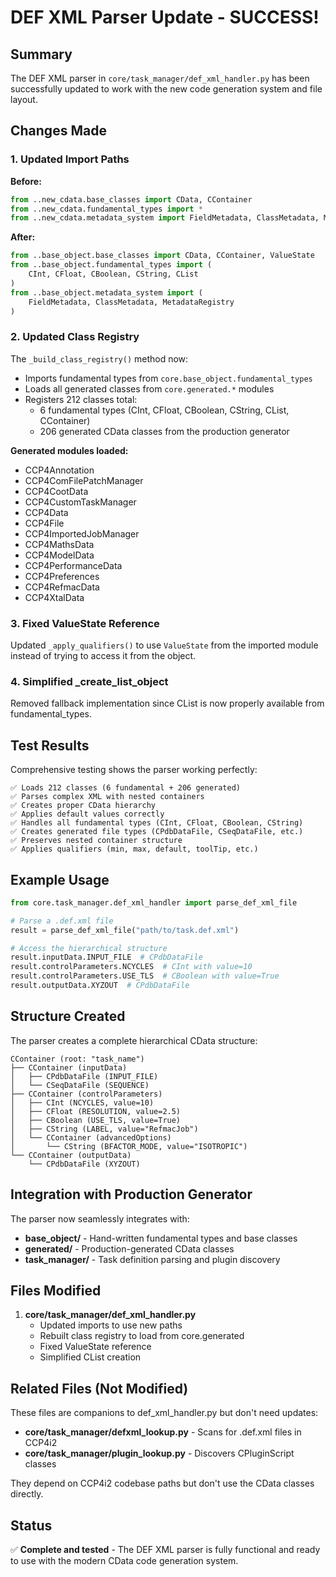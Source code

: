 # DEF XML Parser Update - SUCCESS!

## Summary

The DEF XML parser in `core/task_manager/def_xml_handler.py` has been successfully updated to work with the new code generation system and file layout.

## Changes Made

### 1. Updated Import Paths

**Before:**

```python
from ..new_cdata.base_classes import CData, CContainer
from ..new_cdata.fundamental_types import *
from ..new_cdata.metadata_system import FieldMetadata, ClassMetadata, MetadataRegistry
```

**After:**

```python
from ..base_object.base_classes import CData, CContainer, ValueState
from ..base_object.fundamental_types import (
    CInt, CFloat, CBoolean, CString, CList
)
from ..base_object.metadata_system import (
    FieldMetadata, ClassMetadata, MetadataRegistry
)
```

### 2. Updated Class Registry

The `_build_class_registry()` method now:

- Imports fundamental types from `core.base_object.fundamental_types`
- Loads all generated classes from `core.generated.*` modules
- Registers 212 classes total:
  - 6 fundamental types (CInt, CFloat, CBoolean, CString, CList, CContainer)
  - 206 generated CData classes from the production generator

**Generated modules loaded:**

- CCP4Annotation
- CCP4ComFilePatchManager
- CCP4CootData
- CCP4CustomTaskManager
- CCP4Data
- CCP4File
- CCP4ImportedJobManager
- CCP4MathsData
- CCP4ModelData
- CCP4PerformanceData
- CCP4Preferences
- CCP4RefmacData
- CCP4XtalData

### 3. Fixed ValueState Reference

Updated `_apply_qualifiers()` to use `ValueState` from the imported module instead of trying to access it from the object.

### 4. Simplified \_create_list_object

Removed fallback implementation since CList is now properly available from fundamental_types.

## Test Results

Comprehensive testing shows the parser working perfectly:

```
✅ Loads 212 classes (6 fundamental + 206 generated)
✅ Parses complex XML with nested containers
✅ Creates proper CData hierarchy
✅ Applies default values correctly
✅ Handles all fundamental types (CInt, CFloat, CBoolean, CString)
✅ Creates generated file types (CPdbDataFile, CSeqDataFile, etc.)
✅ Preserves nested container structure
✅ Applies qualifiers (min, max, default, toolTip, etc.)
```

## Example Usage

```python
from core.task_manager.def_xml_handler import parse_def_xml_file

# Parse a .def.xml file
result = parse_def_xml_file("path/to/task.def.xml")

# Access the hierarchical structure
result.inputData.INPUT_FILE  # CPdbDataFile
result.controlParameters.NCYCLES  # CInt with value=10
result.controlParameters.USE_TLS  # CBoolean with value=True
result.outputData.XYZOUT  # CPdbDataFile
```

## Structure Created

The parser creates a complete hierarchical CData structure:

```
CContainer (root: "task_name")
├── CContainer (inputData)
│   ├── CPdbDataFile (INPUT_FILE)
│   └── CSeqDataFile (SEQUENCE)
├── CContainer (controlParameters)
│   ├── CInt (NCYCLES, value=10)
│   ├── CFloat (RESOLUTION, value=2.5)
│   ├── CBoolean (USE_TLS, value=True)
│   ├── CString (LABEL, value="RefmacJob")
│   └── CContainer (advancedOptions)
│       └── CString (BFACTOR_MODE, value="ISOTROPIC")
└── CContainer (outputData)
    └── CPdbDataFile (XYZOUT)
```

## Integration with Production Generator

The parser now seamlessly integrates with:

- **base_object/** - Hand-written fundamental types and base classes
- **generated/** - Production-generated CData classes
- **task_manager/** - Task definition parsing and plugin discovery

## Files Modified

1. **core/task_manager/def_xml_handler.py**
   - Updated imports to use new paths
   - Rebuilt class registry to load from core.generated
   - Fixed ValueState reference
   - Simplified CList creation

## Related Files (Not Modified)

These files are companions to def_xml_handler.py but don't need updates:

- **core/task_manager/defxml_lookup.py** - Scans for .def.xml files in CCP4i2
- **core/task_manager/plugin_lookup.py** - Discovers CPluginScript classes

They depend on CCP4i2 codebase paths but don't use the CData classes directly.

## Status

✅ **Complete and tested** - The DEF XML parser is fully functional and ready to use with the modern CData code generation system.
